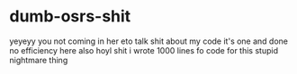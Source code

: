 # dumb-osrs-shit
yeyeyy
you not coming in her eto talk shit about my code it's one and done no efficiency here
also hoyl shit i wrote 1000 lines fo code for this stupid nightmare thing
